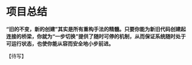 # 项目总结

**“旧的不变，新的创建”其实是所有重构手法的精髓。只要你能为新旧代码创建起连接的桥梁，你就为“一步切换”提供了随时可停的机制，从而保证系统随时处于可运行状态，也使你能从容而安全地小步前进。**

【待写】
